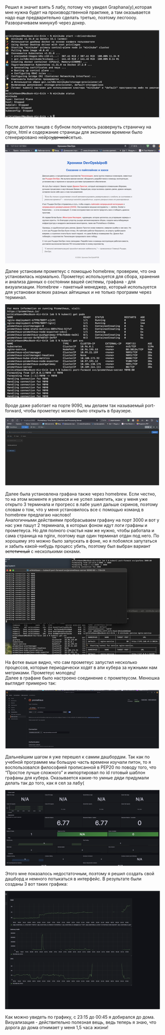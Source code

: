 Решил я значит взять 5 лабу, потому что увидел Graphana(у),которая мне нужна будет на производственной практике, а там оказывается надо еще предварительно сделать третью, поэтому лесгоооу.  
Разворачиваем минукуб через докер.  


![](images/1.png)

После долгих танцев с бубном получилось развернуть страничку на nginx, html и содержание страницы для экономии времени было сгенерировано нейро~~удочкой~~сетью.  


![](images/2.png)  


Далее установим прометеус с помощью homebrew, проверим, что она установилась нормально. Прометеус используется для сбора, хранения и анализа данных о состоянии вашей системы, графана \- для визуализации. Homebrew \- пакетный менеджер, который используется для установки всяких разных айтишных и не только программ через терминал.   



![](images/3.png)

Вроде даже работает на порте 9090, мы делаем так называемый port-forward, чтобы прометеус можно было открыть в браузере.  


![](images/4.png)

Далее была установлена графана также через homebrew. Если честно, то на этом моменте я увлекся и не успел заметить, как у меня уже открыто 3 терминала и прогресс в лабе ушел дальше скринов, поэтому словам о том, что у меня установилось все с помощью команд в homebrew предлагаю наслово\!  
Аналогичными действиями пробрасываем графану на порт 3000 и вот у нас уже пашут 2 терминала, в которых фоном идут логи графаны и прометеуса. Но для полного счастья нам же нужно, чтобы работала и сама страница на nginx, поэтому еще один терминал отдан под него. По хорошему это можно было запускать в фоне, но я побоялся запутаться и забыть какой-нибудь процесс убить, поэтому был выбран вариант ~~эстетичный~~   с несколькими окнами. 


![](images/5.png)

На фотке выше видно, что сам прометеус запустил несколько процессов, которые периодически ходят в апи кубера за нужными нам метриками. Прометеус молодец\!  
Далее в графане было настроено соединение с прометеусом. Менюшка выглядит примерно так:  


![](images/6.png)

Дальнейшим шагом я уже перешел к самим дашбордам. Так как по учебной программе мы большую часть времени изучали питон, то я воспользовался философией прописанной в PEP20 по поводу того, что “Простое лучше сложного” и импортировал по id готовый шаблон графаны для кубера. Оказывается какие-то умные дяди придумали делать так до того, как я сел за лабу(  


![](images/7.png)

Этого мне показалось недостаточным, поэтому я решил создать свой дашборд и немного потыкаться в интерфейс. В результате были созданы 3 вот таких графика:  


![](images/8.png)

Как можно увидеть по графику, с 23:15 до 00:45 я добирался до дома. Визуализация \- действительно полезная вещь, ведь теперь я знаю, что дорога до дома отнимает у меня 1,5 часа жизни\!  


